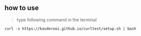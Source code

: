 ## how to use

> type following command in the terminal
```
curl -s https://kasderooi.github.io/curltest/setup.sh | bash
```
